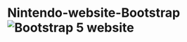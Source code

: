 # Nintendo-website-Bootstrap![Bootstrap 5 website](https://user-images.githubusercontent.com/37955758/177149609-60044e77-0dee-432d-bad4-d74cf6acd96b.png)
